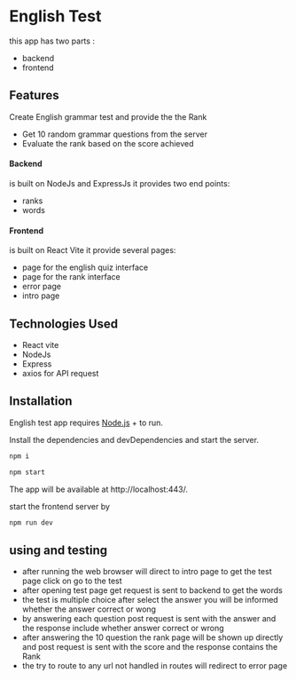 # English Test

this app has two parts :

- backend
- frontend

## Features

Create English grammar test and provide the the Rank

- Get 10 random grammar questions from the server
- Evaluate the rank based on the score achieved

#### Backend

is built on NodeJs and ExpressJs
it provides two end points:

- ranks
- words

#### Frontend

is built on React Vite
it provide several pages:

- page for the english quiz interface
- page for the rank interface
- error page
- intro page

## Technologies Used

- React vite
- NodeJs
- Express
- axios for API request

## Installation

English test app requires [Node.js](https://nodejs.org/) + to run.

Install the dependencies and devDependencies and start the server.

```sh
npm i
```

```sh
npm start

```

The app will be available at http://localhost:443/.

start the frontend server by

```sh
npm run dev
```

## using and testing

- after running the web browser will direct to intro page to get the test page click on go to the test
- after opening test page get request is sent to backend to get the words
- the test is multiple choice after select the answer you will be informed whether the answer correct or wong
- by answering each question post request is sent with the answer and the response include whether answer correct or wrong
- after answering the 10 question the rank page will be shown up directly and post request is sent with the score and the response contains the Rank
- the try to route to any url not handled in routes will redirect to error page
